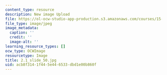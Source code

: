 ```yaml
---
content_type: resource
description: New image Upload
file: https://ol-ocw-studio-app-production.s3.amazonaws.com/courses/15-s21-nuts-and-bolts-of-business-plans-january-iap-2014/acb8f3141f445e446533dbd1e00b860f_2.1_slide_50.jpg
file_type: image/jpeg
image_metadata:
  caption: ''
  credit: ''
  image-alt: ''
learning_resource_types: []
ocw_type: OCWImage
resourcetype: Image
title: 2.1_slide_50.jpg
uid: acb8f314-1f44-5e44-6533-dbd1e00b860f
---
```

